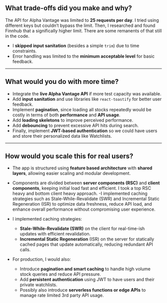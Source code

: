 ## What trade-offs did you make and why?

The API for Alpha Vantage was limited to **25 requests per day**. I tried using different keys but couldn’t bypass the limit. Then, I researched and found Finnhub that a significally higher limit. There are some remanents of that still in the code.

- I **skipped input sanitation** (besides a simple `trim`) due to time constraints.
- Error handling was limited to the **minimum acceptable level** for basic feedback.

---

## What would you do with more time?

- Integrate the **live Alpha Vantage API** if more test capacity was available.
- Add **input sanitation** and use libraries like `react-toastify` for better user feedback.
- Implement **pagination**, since loading all stocks repeatedly would be costly in terms of both **performance** and **API usage**.
- Add **loading skeletons** to improve perceived performance.
- Add **debouncing** to prevent excessive API hits during search.
- Finally, implement **JWT-based authentication** so we could have users and store their personalized data like Watchlists.

---

## How would you scale this for real users?

- The app is structured using **feature based architecture** with **shared layers**, allowing easier scaling and modular development.
- Components are divided between **server components (RSC)** and **client components**, keeping initial load fast and efficient. I took a top RSC heavy and bottom client heavy approach.
-I implemented caching strategies such as Stale-While-Revalidate (SWR) and Incremental Static Regeneration (ISR) to optimize data freshness, reduce API load, and enhance overall performance without compromising user experience.
- I implemented caching strategies:
  - **Stale-While-Revalidate (SWR)** on the client for real-time-ish updates with efficient revalidation.
  - **Incremental Static Regeneration** (ISR) on the server for statically cached pages that update automatically, reducing redundant API calls.

- For production, I would also:
  - Introduce **pagination and smart caching** to handle high volume stock queries and reduce API pressure.
  - Add **persistent authentication** using JWT to have users and their private watchlists.
  - Possibly also introduce **serverless functions or edge APIs** to manage rate limited 3rd party API usage.
